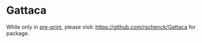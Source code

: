 # Gattaca

While only in [pre-print](https://www.biorxiv.org/content/10.1101/2021.11.08.467784v1), please visit: https://github.com/rschenck/Gattaca for package.
